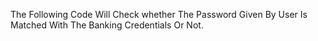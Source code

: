 The Following Code Will Check whether The Password Given By User Is Matched With The Banking Credentials Or Not.

